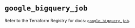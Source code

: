 # `google_bigquery_job`

Refer to the Terraform Registry for docs: [`google_bigquery_job`](https://registry.terraform.io/providers/hashicorp/google-beta/6.16.0/docs/resources/google_bigquery_job).
